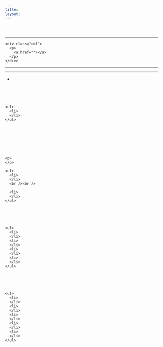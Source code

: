 ```yaml
---
title:
layout:
---
```

# 

<div class="infobox box text-center">
  <img src="" alt="" /> 
  
  <hr />
  
  <div class="row section-text text-left">
    <div class="col">
      <p>
        <strong></strong>
      </p>
    </div>
    
    <div class="col">
      <p>
        <a href=""></a>
      </p>
    </div>
  </div>
  
  <hr />
  <recipe></recipe>
</div>



** **







- 

## 



<br />

<div class="row">
  <div class="col-sm-12 col-md">
    <img src="" class="img-fluid mx-auto" alt="" />
  </div>
  
  <br /> 
  
  <div class="col-sm-12 col-md">
    <p>
    </p>
    
    <ul>
      <li>
      </li>
    </ul>
  </div>
</div>

<br />

<div class="row">
  <div class="col-sm-12 col-md">
    <img src="" class="img-fluid mx-auto" alt="" />
  </div>
  
  <div class="col-sm-12 col-md">
    <br /><br /><br /><br /> 
    
    <p>
    </p>
    
    <ul>
      <li>
      </li>
      <br /><br /> 
      
      <li>
      </li>
    </ul>
  </div>
</div>

<br />

<p style="color:Blue;">
</p>

<br />

<div class="row">
  <div class="col-sm-12 col-md">
    <img src="" class="img-fluid mx-auto" alt="" />
  </div>
  
  <div class="col-sm-12 col-md">
    <p>
    </p>
    
    <ul>
      <li>
      </li>
      <li>
      </li>
      <li>
      </li>
      <li>
      </li>
    </ul>
  </div>
</div>

<br />

<p style="color:Blue;">
</p>

<br />

<div class="row">
  <div class="col-sm-12 col-md">
    <img src="" class="img-fluid mx-auto" alt="" />
  </div>
  
  <div class="col-sm-12 col-md">
    <p>
    </p>
    
    <ul>
      <li>
      </li>
      <li>
      </li>
      <li>
      </li>
      <li>
      </li>
      <li>
      </li>
    </ul>
  </div>
</div>

<br />

## 







<br />
